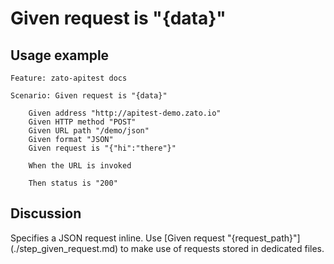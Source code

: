 
Given request is "{data}"
=============================================================================================================

Usage example
-------------

```
Feature: zato-apitest docs

Scenario: Given request is "{data}"

    Given address "http://apitest-demo.zato.io"
    Given HTTP method "POST"
    Given URL path "/demo/json"
    Given format "JSON"
    Given request is "{"hi":"there"}"

    When the URL is invoked

    Then status is "200"
```

Discussion
----------

Specifies a JSON request inline. Use [Given request "{request_path}"] (./step_given_request.md) to make use of requests stored in 
dedicated files.
